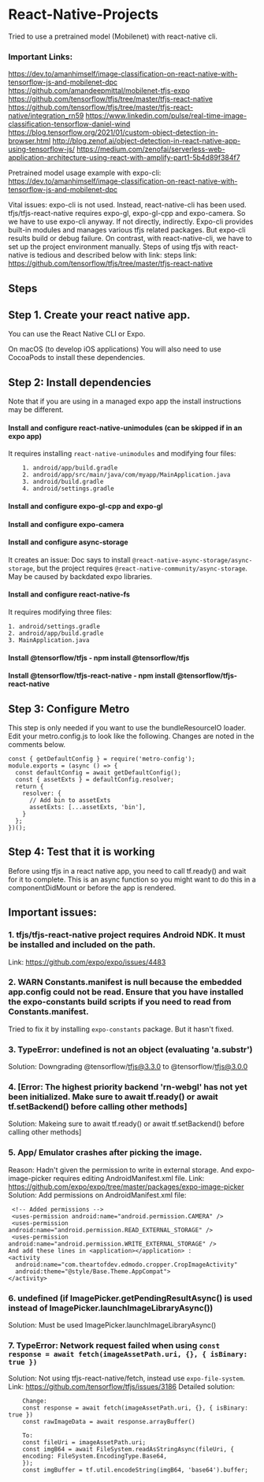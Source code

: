 # React-Native-Projects

Tried to use a pretrained model (Mobilenet) with react-native cli.
### Important Links:
https://dev.to/amanhimself/image-classification-on-react-native-with-tensorflow-js-and-mobilenet-dpc
https://github.com/amandeepmittal/mobilenet-tfjs-expo
https://github.com/tensorflow/tfjs/tree/master/tfjs-react-native
https://github.com/tensorflow/tfjs/tree/master/tfjs-react-native/integration_rn59
https://www.linkedin.com/pulse/real-time-image-classification-tensorflow-daniel-wind
https://blog.tensorflow.org/2021/01/custom-object-detection-in-browser.html
http://blog.zenof.ai/object-detection-in-react-native-app-using-tensorflow-js/
https://medium.com/zenofai/serverless-web-application-architecture-using-react-with-amplify-part1-5b4d89f384f7

Pretrained model usage example with expo-cli: https://dev.to/amanhimself/image-classification-on-react-native-with-tensorflow-js-and-mobilenet-dpc

Vital issues:
expo-cli is not used. Instead, react-native-cli has been used.
tfjs/tfjs-react-native requires expo-gl, expo-gl-cpp and expo-camera. So we have to use expo-cli anyway. If not directly, indirectly.
Expo-cli provides built-in modules and manages various tfjs related packages. But expo-cli results build or debug failure. On contrast, with react-native-cli, we have to set up the project environment manually. 
Steps of using tfjs with react-native is tedious and described below with link:
steps link: https://github.com/tensorflow/tfjs/tree/master/tfjs-react-native

## Steps

## Step 1. Create your react native app.
You can use the React Native CLI or Expo.

On macOS (to develop iOS applications) You will also need to use CocoaPods to install these dependencies.

## Step 2: Install dependencies
Note that if you are using in a managed expo app the install instructions may be different.

#### Install and configure react-native-unimodules (can be skipped if in an expo app)
It requires installing `react-native-unimodules` and modifying four files:

        1. android/app/build.gradle
        2. android/app/src/main/java/com/myapp/MainApplication.java
        3. android/build.gradle
        4. android/settings.gradle
#### Install and configure expo-gl-cpp and expo-gl
#### Install and configure expo-camera
#### Install and configure async-storage
It creates an issue: Doc says to install `@react-native-async-storage/async-storage`, but the project requires `@react-native-community/async-storage`. May be caused by backdated expo libraries.
#### Install and configure react-native-fs
It requires modifying three files:

    1. android/settings.gradle
    2. android/app/build.gradle
    3. MainApplication.java          
#### Install @tensorflow/tfjs - npm install @tensorflow/tfjs
#### Install @tensorflow/tfjs-react-native - npm install @tensorflow/tfjs-react-native

## Step 3: Configure Metro
This step is only needed if you want to use the bundleResourceIO loader.
Edit your metro.config.js to look like the following. Changes are noted in the comments below.

    const { getDefaultConfig } = require('metro-config');
    module.exports = (async () => {
      const defaultConfig = await getDefaultConfig();
      const { assetExts } = defaultConfig.resolver;
      return {
        resolver: {
          // Add bin to assetExts
          assetExts: [...assetExts, 'bin'],
        }
      };
    })();
## Step 4: Test that it is working
Before using tfjs in a react native app, you need to call tf.ready() and wait for it to complete. This is an async function so you might want to do this in a componentDidMount or before the app is rendered.



## Important issues:
### 1. tfjs/tfjs-react-native project requires Android NDK. It must be installed and included on the path.
Link: https://github.com/expo/expo/issues/4483

### 2. WARN     Constants.manifest is null because the embedded app.config could not be read. Ensure that you have installed the expo-constants build scripts if you need to read from Constants.manifest.
Tried to fix it by installing `expo-constants` package. But it hasn't fixed.
### 3. TypeError: undefined is not an object (evaluating 'a.substr')
Solution: Downgrading @tensorflow/tfjs@3.3.0 to @tensorflow/tfjs@3.0.0
### 4. [Error: The highest priority backend 'rn-webgl' has not yet been initialized. Make sure to await tf.ready() or await tf.setBackend() before calling other methods]
Solution: Makeing sure to await tf.ready() or await tf.setBackend() before calling other methods]
    
### 5. App/ Emulator crashes after picking the image.
Reason: Hadn't given the permission to write in external storage. And expo-image-picker requires editing AndroidManifest.xml file.
Link: https://github.com/expo/expo/tree/master/packages/expo-image-picker
Solution:
Add permissions on AndroidManifest.xml file:

     <!-- Added permissions -->
     <uses-permission android:name="android.permission.CAMERA" />
     <uses-permission android:name="android.permission.READ_EXTERNAL_STORAGE" />
     <uses-permission android:name="android.permission.WRITE_EXTERNAL_STORAGE" />
    And add these lines in <application></application> :
    <activity
      android:name="com.theartofdev.edmodo.cropper.CropImageActivity"
      android:theme="@style/Base.Theme.AppCompat">
    </activity>

### 6. undefined (if ImagePicker.getPendingResultAsync() is used instead of ImagePicker.launchImageLibraryAsync())
Solution: Must be used ImagePicker.launchImageLibraryAsync()
     
### 7. TypeError: Network request failed when using `const response = await fetch(imageAssetPath.uri, {}, { isBinary: true })`
Solution: Not using tfjs-react-native/fetch, instead use `expo-file-system`.
Link: https://github.com/tensorflow/tfjs/issues/3186
Detailed solution:

        Change:
        const response = await fetch(imageAssetPath.uri, {}, { isBinary: true })
        const rawImageData = await response.arrayBuffer()

        To:
        const fileUri = imageAssetPath.uri;      
        const imgB64 = await FileSystem.readAsStringAsync(fileUri, {
        encoding: FileSystem.EncodingType.Base64,
        });
        const imgBuffer = tf.util.encodeString(imgB64, 'base64').buffer;

